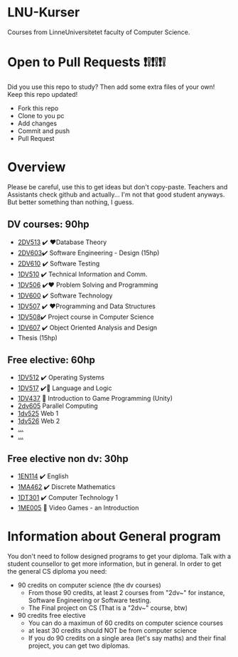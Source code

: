 # LNU-Kurser
Courses from LinneUniversitetet faculty of Computer Science. 

# Open to Pull Requests :exclamation::grey_exclamation::exclamation::grey_exclamation::exclamation::grey_exclamation:
Did  you use this repo to study? Then add some extra files of your own! Keep this repo updated!
- Fork this repo
- Clone to you pc
- Add changes
- Commit and push
- Pull Request

# Overview
Please be careful, use this to get ideas but don't copy-paste. Teachers and Assistants check github and actually... I'm not that good student anyways. But better something than nothing, I guess. 


## DV courses: 90hp 
* [2DV513](https://github.com/LenaTevar/LNU-Kurser/tree/master/Kurser/2dv513%20-%20DB)  ✔️ ❤️Database Theory
* [2DV603](https://github.com/LenaTevar/LNU-Kurser/blob/master/Kurser/2dv603/2dv603-README.md):heavy_check_mark: Software Engineering - Design	(15hp)
* [2DV610](https://github.com/LenaTevar/LNU-Kurser/tree/master/Kurser/2DV610) :heavy_check_mark: Software Testing
* [1DV510](https://github.com/LenaTevar/LNU-Kurser/tree/master/Kurser/1DV510) :heavy_check_mark: Technical Information and Comm.
* [1DV506](https://github.com/LenaTevar/LNU-Kurser/tree/master/Kurser/1DV506) :heavy_check_mark::heart: Problem Solving and Programming
* [1DV600](https://github.com/LenaTevar/LNU-Kurser/tree/master/Kurser/1DV600) :heavy_check_mark: Software Technology
* [1DV507](https://github.com/LenaTevar/LNU-Kurser/tree/master/Kurser/1DV507) :heavy_check_mark: :heart:Programming and Data Structures
* [1DV508](https://gitlab.com/LenaTevar/508project):heavy_check_mark: Project course in Computer Science
* [1DV607](https://github.com/LenaTevar/LNU-Kurser/tree/master/Kurser/1DV607) :heavy_check_mark:  Object Oriented Analysis and Design
* Thesis (15hp)

## Free elective: 60hp
* [1DV512](https://github.com/LenaTevar/LNU-Kurser/tree/master/Kurser/1DV512%20OS) :heavy_check_mark:  Operating Systems
* [1DV517](https://github.com/LenaTevar/LNU-Kurser/tree/master/Kurser/1DV517) :heavy_check_mark::anger: Language and Logic	
* [1DV437](https://github.com/LenaTevar/Magazon) 🔄 Introduction to Game Programming (Unity)
* [2dv605](https://github.com/LenaTevar/LNU-Kurser/blob/master/Kurser/NotFinished.md) Parallel Computing
* [1dv525](https://github.com/LenaTevar/LNU-Kurser/blob/master/Kurser/NotFinished.md) Web 1
* [1dv526](https://github.com/LenaTevar/LNU-Kurser/blob/master/Kurser/NotFinished.md) Web 2
* [...](https://github.com/LenaTevar/LNU-Kurser/blob/master/Kurser/NotFinished.md) 
* [...]()
## Free elective non dv: 30hp
* [1EN114](https://github.com/LenaTevar/LNU-Kurser/blob/master/Kurser/1EN114.md) :heavy_check_mark: English
* [1MA462](https://github.com/LenaTevar/LNU-Kurser/tree/master/Kurser/1MA462) :heavy_check_mark: Discrete Mathematics
* [1DT301](https://github.com/LenaTevar/LNU-Kurser/tree/master/Kurser/1DT301)  :heavy_check_mark: Computer Technology 1
* [1ME005](https://github.com/LenaTevar/LNU-Kurser/blob/master/Kurser/NotFinished.md) 🔄 Video Games - an Introduction

# Information about General program
You don't need to follow designed programs to get your diploma. Talk with a student counsellor to get more information, but in general. In order to get the general CS diploma you need: 
* 90 credits on computer science (the dv courses)
  * From those 90 credits, at least 2 courses from "2dv~" for instance, Software Engineering or Software testing. 
  * The Final project on CS (That is a "2dv~" course, btw)
* 90 credits free elective
  * You can do a maximun of 60 credits on computer science courses
  * at least 30 credits should NOT be from computer science
  * If you do 90 credits on a single area (let's say maths) and their final project, you can get two diplomas. 

